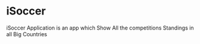 # iSoccer

iSoccer Application is an app which Show All the competitions Standings in all Big Countries


